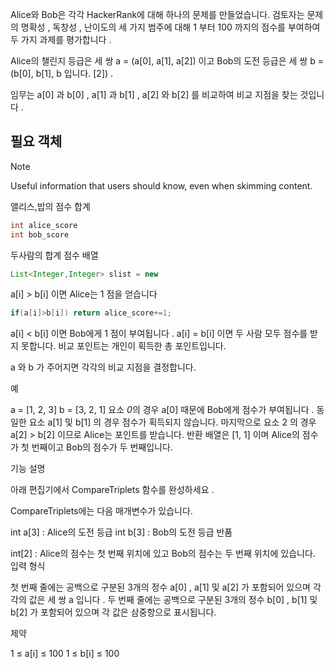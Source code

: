 Alice와 Bob은 각각 HackerRank에 대해 하나의 문제를 만들었습니다. 검토자는 문제의 명확성 , 독창성 , 난이도의 세 가지 범주에 대해 1 부터 100 까지의 점수를 부여하여 두 가지 과제를 평가합니다 .

Alice의 챌린지 등급은 세 쌍 a = (a[0], a[1], a[2]) 이고 Bob의 도전 등급은 세 쌍 b = (b[0], b[1], b 입니다. [2]) .

임무는 a[0] 과 b[0] , a[1] 과 b[1] , a[2] 와 b[2] 를 비교하여 비교 지점을 찾는 것입니다 .

## 필요 객체

> [!NOTE]
> Useful information that users should know, even when skimming content.
>

앨리스,밥의 점수 합계
```java
int alice_score
int bob_score
```

두사람의 합계 점수 배열

```java
List<Integer,Integer> slist = new 
```
a[i] > b[i] 이면 Alice는 1 점을 얻습니다

```java
if(a[i]>b[i]) return alice_score+=1;
```

a[i] < b[i] 이면 Bob에게 1 점이 부여됩니다 .
a[i] = b[i] 이면 두 사람 모두 점수를 받지 못합니다.
비교 포인트는 개인이 획득한 총 포인트입니다.

a 와 b 가 주어지면 각각의 비교 지점을 결정합니다.

예

a = [1, 2, 3]
b = [3, 2, 1]
요소 *0*의 경우 a[0] 때문에 Bob에게 점수가 부여됩니다 .
동일한 요소 a[1] 및 b[1] 의 경우 점수가 획득되지 않습니다.
마지막으로 요소 2 의 경우 a[2] > b[2] 이므로 Alice는 포인트를 받습니다.
반환 배열은 [1, 1] 이며 Alice의 점수가 첫 번째이고 Bob의 점수가 두 번째입니다.

기능 설명

아래 편집기에서 CompareTriplets 함수를 완성하세요 .

CompareTriplets에는 다음 매개변수가 있습니다.

int a[3] : Alice의 도전 등급
int b[3] : Bob의 도전 등급
반품

int[2] : Alice의 점수는 첫 번째 위치에 있고 Bob의 점수는 두 번째 위치에 있습니다.
입력 형식

첫 번째 줄에는 공백으로 구분된 3개의 정수 a[0] , a[1] 및 a[2] 가 포함되어 있으며 각각의 값은 세 쌍 a 입니다 .
두 번째 줄에는 공백으로 구분된 3개의 정수 b[0] , b[1] 및 b[2] 가 포함되어 있으며 각 값은 삼중항으로 표시됩니다.

제약

1 ≤ a[i] ≤ 100
1 ≤ b[i] ≤ 100

